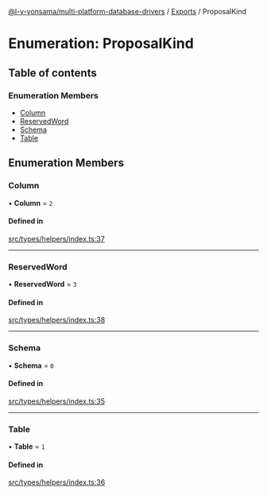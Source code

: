 [@l-v-yonsama/multi-platform-database-drivers](../README.md) / [Exports](../modules.md) / ProposalKind

# Enumeration: ProposalKind

## Table of contents

### Enumeration Members

- [Column](ProposalKind.md#column)
- [ReservedWord](ProposalKind.md#reservedword)
- [Schema](ProposalKind.md#schema)
- [Table](ProposalKind.md#table)

## Enumeration Members

### Column

• **Column** = ``2``

#### Defined in

[src/types/helpers/index.ts:37](https://github.com/l-v-yonsama/db-drivers/blob/2956e3d/src/types/helpers/index.ts#L37)

___

### ReservedWord

• **ReservedWord** = ``3``

#### Defined in

[src/types/helpers/index.ts:38](https://github.com/l-v-yonsama/db-drivers/blob/2956e3d/src/types/helpers/index.ts#L38)

___

### Schema

• **Schema** = ``0``

#### Defined in

[src/types/helpers/index.ts:35](https://github.com/l-v-yonsama/db-drivers/blob/2956e3d/src/types/helpers/index.ts#L35)

___

### Table

• **Table** = ``1``

#### Defined in

[src/types/helpers/index.ts:36](https://github.com/l-v-yonsama/db-drivers/blob/2956e3d/src/types/helpers/index.ts#L36)
